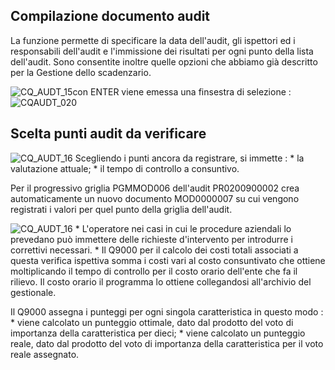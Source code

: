 ## Compilazione documento audit
La funzione permette di specificare la data dell'audit, gli ispettori ed i responsabili dell'audit e l'immissione dei risultati per ogni punto della lista dell'audit. Sono consentite inoltre quelle opzioni che abbiamo già descritto per la Gestione dello scadenzario.

![CQ_AUDT_15](https://doc.smeup.com/immagini/MBDOC_OGG-P_CQUM21/CQ_AUDT_15.png)con ENTER viene emessa una finsestra di selezione : 
![CQAUDT_020](https://doc.smeup.com/immagini/MBDOC_OGG-P_CQUM21/CQAUDT_020.png)
## Scelta punti audit da verificare

![CQ_AUDT_16](https://doc.smeup.com/immagini/MBDOC_OGG-P_CQUM21/CQ_AUDT_16.png)
Scegliendo i punti ancora da registrare, si immette : 
 \* la valutazione attuale;
 \* il tempo di controllo a consuntivo.

Per il progressivo griglia PGMMOD006 dell'audit PR0200900002 crea automaticamente un nuovo documento MOD0000007 su cui vengono registrati i valori per quel punto della griglia dell'audit.

![CQ_AUDT_16](https://doc.smeup.com/immagini/MBDOC_OGG-P_CQUM21/CQ_AUDT_16.png)
 \* L'operatore nei casi in cui le procedure aziendali lo prevedano può immettere delle richieste d'intervento per introdurre i correttivi necessari.
 \* Il Q9000 per il calcolo dei costi totali associati a questa verifica ispettiva somma i costi vari al costo consuntivato che ottiene moltiplicando il tempo di controllo per il costo orario dell'ente che fa il rilievo. Il costo orario il programma lo ottiene collegandosi all'archivio del gestionale.

Il Q9000 assegna i punteggi per ogni singola caratteristica in questo modo : 
 \* viene calcolato un punteggio ottimale, dato dal prodotto del voto di importanza della caratteristica per dieci;
 \* viene calcolato un punteggio reale, dato dal prodotto del voto di importanza della caratteristica per il voto reale assegnato.
